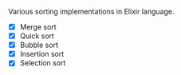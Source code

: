 Various sorting implementations in Elixir language.

- [x] Merge sort
- [x] Quick sort
- [x] Bubble sort
- [x] Insertion sort
- [x] Selection sort